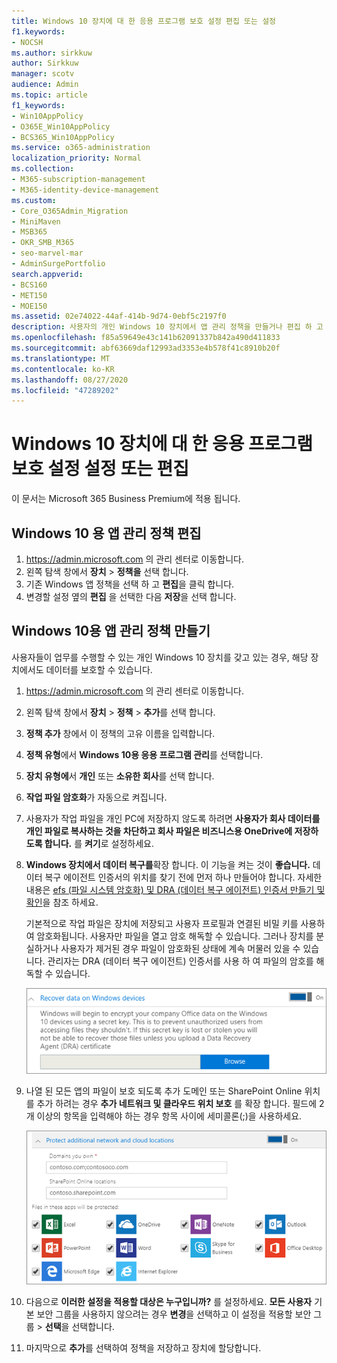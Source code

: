 ```yaml
---
title: Windows 10 장치에 대 한 응용 프로그램 보호 설정 편집 또는 설정
f1.keywords:
- NOCSH
ms.author: sirkkuw
author: Sirkkuw
manager: scotv
audience: Admin
ms.topic: article
f1_keywords:
- Win10AppPolicy
- O365E_Win10AppPolicy
- BCS365_Win10AppPolicy
ms.service: o365-administration
localization_priority: Normal
ms.collection:
- M365-subscription-management
- M365-identity-device-management
ms.custom:
- Core_O365Admin_Migration
- MiniMaven
- MSB365
- OKR_SMB_M365
- seo-marvel-mar
- AdminSurgePortfolio
search.appverid:
- BCS160
- MET150
- MOE150
ms.assetid: 02e74022-44af-414b-9d74-0ebf5c2197f0
description: 사용자의 개인 Windows 10 장치에서 앱 관리 정책을 만들거나 편집 하 고 작업 파일을 보호 하는 방법을 알아봅니다.
ms.openlocfilehash: f85a59649e43c141b62091337b842a490d411833
ms.sourcegitcommit: abf63669daf12993ad3353e4b578f41c8910b20f
ms.translationtype: MT
ms.contentlocale: ko-KR
ms.lasthandoff: 08/27/2020
ms.locfileid: "47289202"
---
```

# <a name="set-or-edit-application-protection-settings-for-windows-10-devices"></a>Windows 10 장치에 대 한 응용 프로그램 보호 설정 설정 또는 편집

이 문서는 Microsoft 365 Business Premium에 적용 됩니다.

## <a name="edit-an-app-management-policy-for-windows-10"></a>Windows 10 용 앱 관리 정책 편집

1. <a href="https://go.microsoft.com/fwlink/p/?linkid=837890" target="_blank">https://admin.microsoft.com</a> 의 관리 센터로 이동합니다.     
2. 왼쪽 탐색 창에서 **장치** \> **정책을** 선택 합니다.
1. 기존 Windows 앱 정책을 선택 하 고 **편집**을 클릭 합니다.
1. 변경할 설정 옆의 **편집** 을 선택한 다음 **저장**을 선택 합니다.

## <a name="create-an-app-management-policy-for-windows-10"></a>Windows 10용 앱 관리 정책 만들기

사용자들이 업무를 수행할 수 있는 개인 Windows 10 장치를 갖고 있는 경우, 해당 장치에서도 데이터를 보호할 수 있습니다.
  
1. <a href="https://go.microsoft.com/fwlink/p/?linkid=837890" target="_blank">https://admin.microsoft.com</a> 의 관리 센터로 이동합니다. 
2. 왼쪽 탐색 창에서 **장치** \> **정책** \> **추가**를 선택 합니다.
3. **정책 추가** 창에서 이 정책의 고유 이름을 입력합니다. 
4. **정책 유형**에서 **Windows 10용 응용 프로그램 관리**를 선택합니다.
5. **장치 유형에**서 **개인** 또는 **소유한 회사**를 선택 합니다.
6. **작업 파일 암호화**가 자동으로 켜집니다. 
7. 사용자가 작업 파일을 개인 PC에 저장하지 않도록 하려면 **사용자가 회사 데이터를 개인 파일로 복사하는 것을 차단하고 회사 파일은 비즈니스용 OneDrive에 저장하도록 합니다.** 를 **켜기**로 설정하세요. 
9. **Windows 장치에서 데이터 복구를**확장 합니다. 이 기능을 켜는 것이 **좋습니다.**
    데이터 복구 에이전트 인증서의 위치를 찾기 전에 먼저 하나 만들어야 합니다. 자세한 내용은 [efs (파일 시스템 암호화) 및 DRA (데이터 복구 에이전트) 인증서 만들기 및 확인](https://go.microsoft.com/fwlink/p/?linkid=853700)을 참조 하세요.
    
    기본적으로 작업 파일은 장치에 저장되고 사용자 프로필과 연결된 비밀 키를 사용하여 암호화됩니다. 사용자만 파일을 열고 암호 해독할 수 있습니다. 그러나 장치를 분실하거나 사용자가 제거된 경우 파일이 암호화된 상태에 계속 머물러 있을 수 있습니다. 관리자는 DRA (데이터 복구 에이전트) 인증서를 사용 하 여 파일의 암호를 해독할 수 있습니다.
    
    ![Browse to Data Recovery Agent certificate.](../media/7d7d664f-b72f-4293-a3e7-d0fa7371366c.png)
  
10. 나열 된 모든 앱의 파일이 보호 되도록 추가 도메인 또는 SharePoint Online 위치를 추가 하려는 경우 **추가 네트워크 및 클라우드 위치 보호** 를 확장 합니다. 필드에 2개 이상의 항목을 입력해야 하는 경우 항목 사이에 세미콜론(;)을 사용하세요.
    
    ![Expand Protect additional network and cloud locations, and enter domains or SharePoint Online sites you own.](../media/7afaa0c7-ba53-456d-8c61-312c45e09625.png)
  
11. 다음으로 **이러한 설정을 적용할 대상은 누구입니까?** 를 설정하세요. **모든 사용자** 기본 보안 그룹을 사용하지 않으려는 경우 **변경**을 선택하고 이 설정을 적용할 보안 그룹 \> **선택**을 선택합니다.
12. 마지막으로 **추가**를 선택하여 정책을 저장하고 장치에 할당합니다. 
